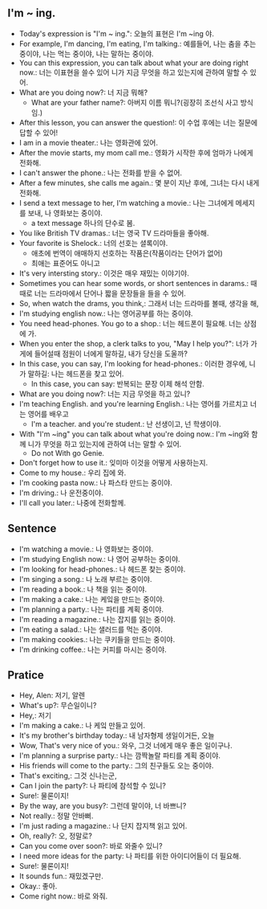 ## I'm ~ ing.
- Today's expression is "I'm ~ ing.": 오늘의 표현은 I'm ~ing 야.
- For example, I'm dancing, I'm eating, I'm talking.: 예를들어, 나는 춤을 추는 중이야, 나는 먹는 중이야, 나는 말하는 중이야.
- You can this expression, you can talk about what your are doing right now.: 너는 이표현을 쓸수 있어 니가 지금 무엇을 하고 있는지에 관하여 말할 수 있어.
- What are you doing now?: 너 지금 뭐해?
    - What are your father name?: 아버지 이름 뭐니?(굉장히 조선식 사고 방식임.)
- After this lesson, you can answer the question!: 이 수업 후에는 너는 질문에 답할 수 있어!
- I am in a movie theater.: 나는 영화관에 있어.
- After the movie starts, my mom call me.: 영화가 시작한 후에 엄마가 나에게 전화해.
- I can't answer the phone.: 나는 전화를 받을 수 없어.
- After a few minutes, she calls me again.: 몇 분이 지난 후에, 그녀는 다시 내게 전화해.
- I send a text message to her, I'm watching a movie.: 나는 그녀에게 메세지를 보내, 나 영화보는 중이야.
    - a text message 하나의 단수로 봄.
- You like British TV dramas.: 너는 영국 TV 드라마들을 좋아해.
- Your favorite is Shelock.: 너의 선호는 셜록이야.
    - 애초에 번역이 애매하지 선호하는 작품은(작품이라는 단어가 없어)
    - 최애는 표준어도 아니고
- It's very intersting story.: 이것은 매우 재밌는 이야기야.
- Sometimes you can hear some words, or short sentences in darams.: 때때로 너는 드라마에서 단어나 짧을 문장들을 들을 수 있어.
- So, when watch the drams, you think,: 그래서 너는 드라마를 볼때, 생각을 해,
- I'm studying english now.: 나는 영어공부를 하는 중이야.
- You need head-phones. You go to a shop.: 너는 헤드폰이 필요해. 너는 상점에 가.
- When you enter the shop, a clerk talks to you, "May I help you?": 너가 가게에 들어설때 점원이 너에게 말하길, 내가 당신을 도울까?
- In this case, you can say, I'm looking for head-phones.: 이러한 경우에, 니가 말하길: 나는 헤드폰을 찾고 있어.
    - In this case, you can say: 반복되는 문장 이제 해석 안함.
- What are you doing now?: 너는 지금 무엇을 하고 있니?
- I'm teaching English. and you're learning English.: 나는 영어를 가르치고 너는 영어를 배우고
    - I'm a teacher. and you're student.: 난 선생이고, 넌 학생이야.
- With "I'm ~ing" you can talk about what you're doing now.: I'm ~ing와 함께 니가 무엇을 하고 있는지에 관하여 너는 말할 수 있어.
    - Do not With go Genie.
- Don't forget how to use it.: 잊미마 이것을 어떻게 사용하는지.
- Come to my house.: 우리 집에 와.
- I'm cooking pasta now.: 나 파스타 만드는 중이야.
- I'm driving.: 나 운전중이야.
- I'll call you later.: 나중에 전화할께.

## Sentence
- I'm watching a movie.: 나 영화보는 중이야.
- I'm studying English now.: 나 영어 공부하는 중이야.
- I'm looking for head-phones.: 나 헤드폰 찾는 중이야.
- I'm singing a song.: 나 노래 부르는 중이야.
- I'm reading a book.: 나 책을 읽는 중이야.
- I'm making a cake.: 나는 케잌을 만드는 중이야.
- I'm planning a party.: 나는 파티를 계획 중이야. 
- I'm reading a magazine.: 나는 잡지를 읽는 중이야.
- I'm eating a salad.: 나는 샐러드를 먹는 중이야.
- I'm making cookies.: 나는 쿠키들을 만드는 중이야.
- I'm drinking coffee.: 나는 커피를 마시는 중이야.

## Pratice
- Hey, Alen: 저기, 알렌
- What's up?: 무슨일이니?
- Hey,: 저기
- I'm making a cake.: 나 케잌 만들고 있어.
- It's my brother's birthday today.: 내 남자형제 생일이거든, 오늘
- Wow, That's very nice of you.: 와우, 그것 너에게 매우 좋은 일이구나.
- I'm planning a surprise party.: 나는 깜짝놀랄 파티를 계획 중이야.
- His friends will come to the party.: 그의 친구들도 오는 중이야. 
- That's exciting,: 그것 신나는군,
- Can I join the party?: 나 파티에 참석할 수 있니?
- Sure!: 물론이지!
- By the way, are you busy?: 그런데 말이야, 너 바쁘니?
- Not really.: 정말 안바뻐.
- I'm just rading a magazine.: 나 단지 잡지책 읽고 있어.
- Oh, really?: 오, 정말로?
- Can you come over soon?: 바로 와줄수 있니?
- I need more ideas for the party: 나 파티를 위한 아이디어들이 더 필요해.
- Sure!: 물론이지!
- It sounds fun.: 재밌겠구만.
- Okay.: 좋아.
- Come right now.: 바로 와줘.
